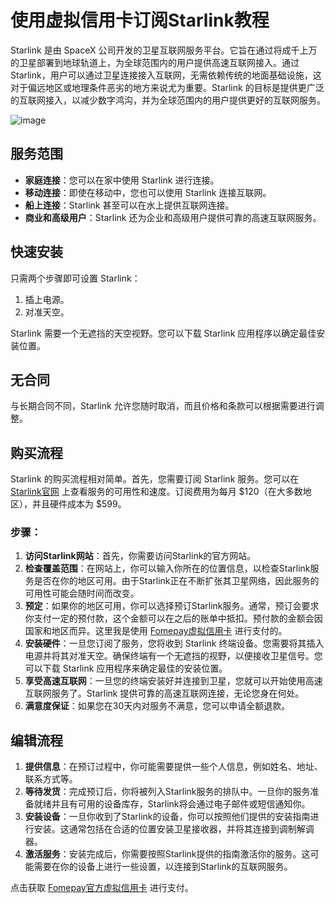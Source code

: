 # 使用虚拟信用卡订阅Starlink教程

Starlink 是由 SpaceX 公司开发的卫星互联网服务平台。它旨在通过将成千上万的卫星部署到地球轨道上，为全球范围内的用户提供高速互联网接入。通过 Starlink，用户可以通过卫星连接接入互联网，无需依赖传统的地面基础设施，这对于偏远地区或地理条件恶劣的地方来说尤为重要。Starlink 的目标是提供更广泛的互联网接入，以减少数字鸿沟，并为全球范围内的用户提供更好的互联网服务。

![image](https://github.com/yc586776/Starlink/assets/169963219/86eabef3-b3b3-4ba0-b603-384ff2122fcb)

## 服务范围

- **家庭连接**：您可以在家中使用 Starlink 进行连接。
- **移动连接**：即使在移动中，您也可以使用 Starlink 连接互联网。
- **船上连接**：Starlink 甚至可以在水上提供互联网连接。
- **商业和高级用户**：Starlink 还为企业和高级用户提供可靠的高速互联网服务。

## 快速安装

只需两个步骤即可设置 Starlink：
1. 插上电源。
2. 对准天空。

Starlink 需要一个无遮挡的天空视野。您可以下载 Starlink 应用程序以确定最佳安装位置。

## 无合同

与长期合同不同，Starlink 允许您随时取消，而且价格和条款可以根据需要进行调整。

## 购买流程

Starlink 的购买流程相对简单。首先，您需要订阅 Starlink 服务。您可以在 [Starlink官网](https://www.starlink.com/) 上查看服务的可用性和速度。订阅费用为每月 $120（在大多数地区），并且硬件成本为 $599。

### 步骤：

1. **访问Starlink网站**：首先，你需要访问Starlink的官方网站。
2. **检查覆盖范围**：在网站上，你可以输入你所在的位置信息，以检查Starlink服务是否在你的地区可用。由于Starlink正在不断扩张其卫星网络，因此服务的可用性可能会随时间而改变。
3. **预定**：如果你的地区可用，你可以选择预订Starlink服务。通常，预订会要求你支付一定的预付款，这个金额可以在之后的账单中抵扣。预付款的金额会因国家和地区而异。这里我是使用 [Fomepay虚拟信用卡](https://gpt.fomepay.com/#/pages/login/index?d=Q3DD80) 进行支付的。
4. **安装硬件**：一旦您订阅了服务，您将收到 Starlink 终端设备。您需要将其插入电源并将其对准天空。确保终端有一个无遮挡的视野，以便接收卫星信号。您可以下载 Starlink 应用程序来确定最佳的安装位置。
5. **享受高速互联网**：一旦您的终端安装好并连接到卫星，您就可以开始使用高速互联网服务了。Starlink 提供可靠的高速互联网连接，无论您身在何处。
6. **满意度保证**：如果您在30天内对服务不满意，您可以申请全额退款。




## 编辑流程

1. **提供信息**：在预订过程中，你可能需要提供一些个人信息，例如姓名、地址、联系方式等。
2. **等待发货**：完成预订后，你将被列入Starlink服务的排队中。一旦你的服务准备就绪并且有可用的设备库存，Starlink将会通过电子邮件或短信通知你。
3. **安装设备**：一旦你收到了Starlink的设备，你可以按照他们提供的安装指南进行安装。这通常包括在合适的位置安装卫星接收器，并将其连接到调制解调器。
4. **激活服务**：安装完成后，你需要按照Starlink提供的指南激活你的服务。这可能需要在你的设备上进行一些设置，以连接到Starlink的互联网服务。

点击获取 [Fomepay官方虚拟信用卡](https://gpt.fomepay.com/#/pages/login/index?d=Q3DD80) 进行支付。

